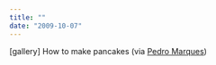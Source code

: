 ```yaml
---
title: ""
date: "2009-10-07"
---
```


\[gallery\] How to make pancakes (via [Pedro Marques](http://flickr.com/photos/pedromarques))

